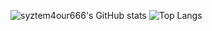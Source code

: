 
![syztem4our666's GitHub stats](https://github-readme-stats.vercel.app/api?username=syztem4our666&show_icons=true)
![Top Langs](https://github-readme-stats.vercel.app/api/top-langs/?username=syztem4our666&layout=compact)
